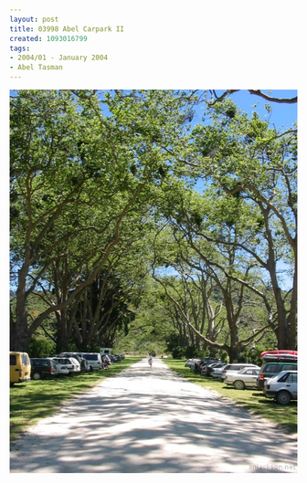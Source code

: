 ```yaml
---
layout: post
title: 03998 Abel Carpark II
created: 1093016799
tags:
- 2004/01 - January 2004
- Abel Tasman
---
```


<img src="/image/images/03998_abel_carpark_ii-1396.jpg"/>

